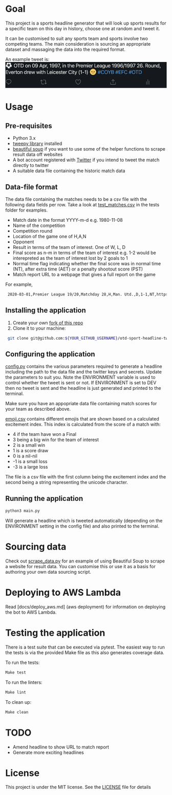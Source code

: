 # Goal
This project is a sports headline generator that will look up sports results for a specific team on this day in history, choose one at random and tweet it.

It can be customised to suit any sports team and sports involve two competing teams. The main consideration is sourcing an appropriate dataset and massaging the data into the required format.

An example tweet is:
![Image of example tweet](docs/example_otd_tweet.png)

# Usage
## Pre-requisites
* Python 3.x
* [tweepy library](http://www.tweepy.org/) installed
* [beautiful soup](https://pypi.org/project/beautifulsoup4/) if you want to use some of the helper functions to scrape result data off websites
* A bot account registered with [Twitter](https://developer.twitter.com/en) if you intend to tweet the match directly to twitter
* A suitable data file containing the historic match data

## Data-file format
The data file containing the matches needs to be a csv file with the following data fields per row. Take a look at [test_matches.csv](tests/test_matches.csv) in the tests folder for examples.

* Match date in the format YYYY-m-d e.g. 1980-11-08
* Name of the competition
* Competition round
* Location of the game one of H,A,N
* Opponent
* Result in terms of the team of interest. One of W, L, D
* Final score as n-m in terms of the team of interest e.g. 1-2 would be interepreted as the team of interest lost by 2 goals to 1
* Normal time flag indicating whether the final score was in normal time (NT), after extra time (AET) or a penalty shootout score (PST)
* Match report URL to a webpage that gives a full report on the game

For example, 
```bash
 2020-03-01,Premier League 19/20,Matchday 28,H,Man. Utd.,D,1-1,NT,https://www.premierleague.com/match/46878
```

## Installing the application
1. Create your own [fork of this
  repo](https://help.github.com/articles/fork-a-repo/)
2. Clone it to your machine:
 ```bash
  git clone git@github.com:${YOUR_GITHUB_USERNAME}/otd-sport-headline-tweet.git
  ```

## Configuring the application
[config.py](config.py) contains the various parameters required to generate a headline including the path to the data file and the twitter keys and secrets. Update the parameters to suit you. Note the ENVIRONMENT variable is used to control whether the tweet is sent or not. If ENVIRONMENT is set to DEV then no tweet is sent and the headline is just generated and printed to the terminal.

Make sure you have an appopriate data file containing match scores for your team as described above.

[emoji.csv](data/emoji.csv) contains different emojis that are shown based on a calculated excitement index. This index is calculated from the score of a match with: 
* 4 if the team have won a Final
* 3 being a big win for the team of interest
* 2 is a small win
* 1 is a score draw
* 0 is a nil-nil
* -1 is a small loss
* -3 is a large loss

The file is a csv file with the first column being the excitement index and the second being a string representing the unicode character.

## Running the application
```bash
python3 main.py
```
Will generate a headline which is tweeted automatically (depending on the ENVIRONMENT setting in the config file) and also printed to the terminal.

# Sourcing data
Check out [scrape_data.py](scrape_data.py) for an example of using Beautiful Soup to scrape a website for result data. You can customise this or use it as a basis for authoring your own data sourcing script.

# Deploying to AWS Lambda
Read [docs/deploy_aws.md] (aws deployment) for information on deploying the bot to AWS Lambda.

# Testing the application
There is a test suite that can be executed via pytest. The easiest way to run the tests is via the provided Make file as this also generates coverage data.

To run the tests:
```bash
Make test
```

To run the linters:
```bash
Make lint
```

To clean up:
```bash
Make clean
```

# TODO
* Amend headline to show URL to match report
* Generate more exciting headlines

# License
This project is under the MIT license. See the [LICENSE](LICENSE) file for details
